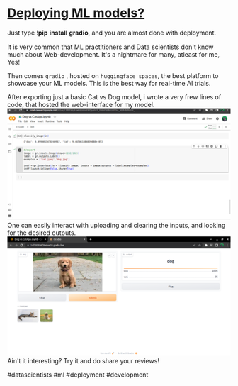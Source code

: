 # [Deploying ML models?](https://github.com/fakhar-iqbal/FastaiImplementations)

Just type !𝐩𝐢𝐩 𝐢𝐧𝐬𝐭𝐚𝐥𝐥 𝐠𝐫𝐚𝐝𝐢𝐨, and you are almost done with deployment. 

It is very common that ML practitioners and Data scientists don't know much about Web-development. It's a nightmare for many, atleast for me, Yes!



Then comes `gradio` , hosted on `huggingface spaces`, the best platform to showcase your ML models. This is the best way for real-time AI trials. 



After exporting just a basic Cat vs Dog model, i wrote a very frew lines of code, that hosted the web-interface for my model.
![](/images/code.jpg "model")
One can easily interact with uploading and clearing the inputs, and looking for the desired outputs. 
![](/images/prototype.jpg "gradio prototype")
Ain't it interesting? Try it and do share your reviews!

#datascientists #ml #deployment #development 
